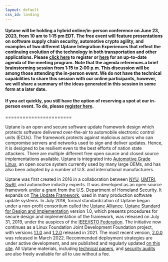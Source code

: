 ```yaml
---
layout: default
css_id: landing
---
```


#### Uptane will be holding a hybrid online/in-person conference on June 23, 2023, from 10 am to 1:15 pm EDT. The free event will feature presentations on software supply chain security, automotive crypto agility, and examples of two different Uptane Integration Experiences that reflect the continuing evolution of the technology in both transportation and other applications. Please [click here](https://nyu.zoom.us/meeting/register/tJUvde2grDItGNVxxJPl11Rub_V2setyph-A) to register or [here](/papers/Uptane_meeting_agenda_62323.pdf) for an up-to-date agenda of the meeting program. Note that the agenda references a brief brainstorming session from 1:15 to 2:00 p.m. This discussion will be among those attending the in-person event. We do not have the technical capabilities to share this session with our online participants, however, we will share a summary of the ideas generated in this session in some form at a later date.

####  If you act quickly, you still have the option of reserving a spot at our in-person event. To do, please [register here](https://forms.gle/yqdGRTD1Vo2j385B6).
=======================

Uptane is an open and secure software update framework design which protects software delivered over-the-air to
automobile electronic control units (ECUs).  The framework protects against malicious actors who can
compromise servers and networks used to sign and deliver updates.  Hence, it is designed to be resilient even to the best efforts of nation state
attackers. There are multiple different free open source and closed source
implementations available.  Uptane is integrated into [Automotive Grade Linux](https://www.automotivelinux.org/),
an open source system currently used by many large OEMs, and has also been adopted by a number of U.S. and international manufacturers.

Uptane was first created in 2016 in a collaboration between [NYU](https://engineering.nyu.edu/), [UMTRI](https://www.umtri.umich.edu/), [SwRI](https://www.swri.org/), and automotive industry experts. It was developed as an open source framework under a grant from the U.S. Department of Homeland Security. It expands on [The Update Framework](https://theupdateframework.io/), used in many production software update systems. In July 2018, formal standardization of Uptane began under a non-profit consortium called the [Uptane
Alliance](https://ieee-isto.org/member_programs/uptane-alliance/). [Uptane Standard for Design and Implementation](https://github.com/uptane/uptane-standard/releases/download/1.0.0/ieee-isto-6100.1.0.0.uptane-standard.html) version 1.0, which presents procedures for secure design and implementation of the framework, was released on July 31, 2019, under the auspices of the [IEEE/ISTO Federation](https://ieee-isto.org/). The initiative now
continues as a Linux Foundation Joint Development Foundation project, with versions [1.1.0](/papers/uptane-standard.1.1.0.html) and [1.2.0](/papers/uptane-standard.1.2.0.html) released in 2021. The most recent version, [2.0.0](/papers/uptane-standard.2.0.0.html) was released in March 2022. Recommended deployment strategies are under active development, and are published and regularly updated [on this site](/deployment-considerations/index.html). All Uptane materials, including [technical papers](https://uptane.github.io/publications.html), and
[security audits](https://uptane.github.io/audits.html) are also freely available for all to use without a fee.

